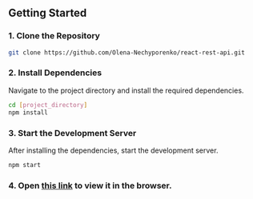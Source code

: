 ## Getting Started

### 1. Clone the Repository

```bash
git clone https://github.com/Olena-Nechyporenko/react-rest-api.git
```

### 2. Install Dependencies

Navigate to the project directory and install the required dependencies.

```bash
cd [project_directory]
npm install
```

### 3. Start the Development Server

After installing the dependencies, start the development server.

```bash
npm start
```

### 4. Open [this link](https://olena-nechyporenko.github.io/react-rest-api/) to view it in the browser.
